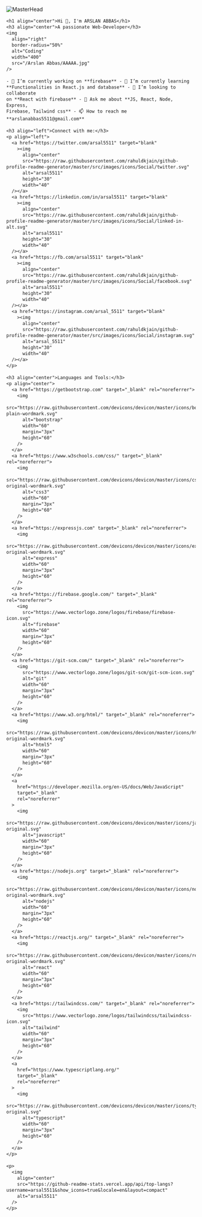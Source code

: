 ![MasterHead](https://repository-images.githubusercontent.com/588181932/e36ec678-7984-4cdd-8e4c-a3932772ff8e)

    <h1 align="center">Hi 👋, I'm ARSLAN ABBAS</h1>
    <h3 align="center">A passionate Web-Developer</h3>
    <img
      align="right"
      border-radius="50%"
      alt="Coding"
      width="400"
      src="/Arslan Abbas/AAAAA.jpg"
    />

    - 🔭 I’m currently working on **firebase** - 🌱 I’m currently learning
    **Functionalities in React.js and database** - 👯 I’m looking to collaborate
    on **React with firebase** - 💬 Ask me about **JS, React, Node, Express,
    Firebase, Tailwind css** - 📫 How to reach me **arslanabbas5511@gmail.com**

    <h3 align="left">Connect with me:</h3>
    <p align="left">
      <a href="https://twitter.com/arsal5511" target="blank"
        ><img
          align="center"
          src="https://raw.githubusercontent.com/rahuldkjain/github-profile-readme-generator/master/src/images/icons/Social/twitter.svg"
          alt="arsal5511"
          height="30"
          width="40"
      /></a>
      <a href="https://linkedin.com/in/arsal5511" target="blank"
        ><img
          align="center"
          src="https://raw.githubusercontent.com/rahuldkjain/github-profile-readme-generator/master/src/images/icons/Social/linked-in-alt.svg"
          alt="arsal5511"
          height="30"
          width="40"
      /></a>
      <a href="https://fb.com/arsal5511" target="blank"
        ><img
          align="center"
          src="https://raw.githubusercontent.com/rahuldkjain/github-profile-readme-generator/master/src/images/icons/Social/facebook.svg"
          alt="arsal5511"
          height="30"
          width="40"
      /></a>
      <a href="https://instagram.com/arsal_5511" target="blank"
        ><img
          align="center"
          src="https://raw.githubusercontent.com/rahuldkjain/github-profile-readme-generator/master/src/images/icons/Social/instagram.svg"
          alt="arsal_5511"
          height="30"
          width="40"
      /></a>
    </p>

    <h3 align="center">Languages and Tools:</h3>
    <p align="center">
      <a href="https://getbootstrap.com" target="_blank" rel="noreferrer">
        <img
          src="https://raw.githubusercontent.com/devicons/devicon/master/icons/bootstrap/bootstrap-plain-wordmark.svg"
          alt="bootstrap"
          width="60"
          margin="3px"
          height="60"
        />
      </a>
      <a href="https://www.w3schools.com/css/" target="_blank" rel="noreferrer">
        <img
          src="https://raw.githubusercontent.com/devicons/devicon/master/icons/css3/css3-original-wordmark.svg"
          alt="css3"
          width="60"
          margin="3px"
          height="60"
        />
      </a>
      <a href="https://expressjs.com" target="_blank" rel="noreferrer">
        <img
          src="https://raw.githubusercontent.com/devicons/devicon/master/icons/express/express-original-wordmark.svg"
          alt="express"
          width="60"
          margin="3px"
          height="60"
        />
      </a>
      <a href="https://firebase.google.com/" target="_blank" rel="noreferrer">
        <img
          src="https://www.vectorlogo.zone/logos/firebase/firebase-icon.svg"
          alt="firebase"
          width="60"
          margin="3px"
          height="60"
        />
      </a>
      <a href="https://git-scm.com/" target="_blank" rel="noreferrer">
        <img
          src="https://www.vectorlogo.zone/logos/git-scm/git-scm-icon.svg"
          alt="git"
          width="60"
          margin="3px"
          height="60"
        />
      </a>
      <a href="https://www.w3.org/html/" target="_blank" rel="noreferrer">
        <img
          src="https://raw.githubusercontent.com/devicons/devicon/master/icons/html5/html5-original-wordmark.svg"
          alt="html5"
          width="60"
          margin="3px"
          height="60"
        />
      </a>
      <a
        href="https://developer.mozilla.org/en-US/docs/Web/JavaScript"
        target="_blank"
        rel="noreferrer"
      >
        <img
          src="https://raw.githubusercontent.com/devicons/devicon/master/icons/javascript/javascript-original.svg"
          alt="javascript"
          width="60"
          margin="3px"
          height="60"
        />
      </a>
      <a href="https://nodejs.org" target="_blank" rel="noreferrer">
        <img
          src="https://raw.githubusercontent.com/devicons/devicon/master/icons/nodejs/nodejs-original-wordmark.svg"
          alt="nodejs"
          width="60"
          margin="3px"
          height="60"
        />
      </a>
      <a href="https://reactjs.org/" target="_blank" rel="noreferrer">
        <img
          src="https://raw.githubusercontent.com/devicons/devicon/master/icons/react/react-original-wordmark.svg"
          alt="react"
          width="60"
          margin="3px"
          height="60"
        />
      </a>
      <a href="https://tailwindcss.com/" target="_blank" rel="noreferrer">
        <img
          src="https://www.vectorlogo.zone/logos/tailwindcss/tailwindcss-icon.svg"
          alt="tailwind"
          width="60"
          margin="3px"
          height="60"
        />
      </a>
      <a
        href="https://www.typescriptlang.org/"
        target="_blank"
        rel="noreferrer"
      >
        <img
          src="https://raw.githubusercontent.com/devicons/devicon/master/icons/typescript/typescript-original.svg"
          alt="typescript"
          width="60"
          margin="3px"
          height="60"
        />
      </a>
    </p>

    <p>
      <img
        align="center"
        src="https://github-readme-stats.vercel.app/api/top-langs?username=arsal5511&show_icons=true&locale=en&layout=compact"
        alt="arsal5511"
      />
    </p>
